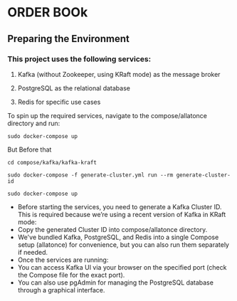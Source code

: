 # ORDER BOOk

## Preparing the Environment
### This project uses the following services:

1. Kafka (without Zookeeper, using KRaft mode) as the message broker

2. PostgreSQL as the relational database

3. Redis for specific use cases

To spin up the required services, navigate to the compose/allatonce directory and run:

```
sudo docker-compose up
```
But Before that

```
cd compose/kafka/kafka-kraft
```
```
sudo docker-compose -f generate-cluster.yml run --rm generate-cluster-id

```
```
sudo docker-compose up

```
- Before starting the services, you need to generate a Kafka Cluster ID. This is required because we’re using a recent version of Kafka in KRaft mode:
- Copy the generated Cluster ID into compose/allatonce directory.
- We've bundled Kafka, PostgreSQL, and Redis into a single Compose setup (allatonce) for convenience, but you can also run them separately if needed.
- Once the services are running:
- You can access Kafka UI via your browser on the specified port (check the Compose file for the exact port).
- You can also use pgAdmin for managing the PostgreSQL database through a graphical interface.







